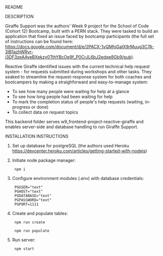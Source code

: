 README

DESCRIPTION

Giraffe Support was the authors' Week 9 project for the School of Code (Cohort 12) Bootcamp, built with a PERN stack. They were tasked to build an application that fixed an issue faced by bootcamp participants (the full set of instructions can be found here: https://docs.google.com/document/d/e/2PACX-1vQMhiGaIX9rMuug3C7A-3IB1azhWRvr-i3DF3zeAAyeBXekzy0TthYBcOe9f_P0CrJL6bJ2edqe8Gb9/pub).

Reactive Giraffe identified issues with the current technical help request system - for requests submitted during workshops and other tasks. They seaked to streamline the request-response system for both coaches and bootcampers by making a straighforward and easy-to-manage system: 
- To see how many people were waiting for help at a glance 
- To see how long people had been waiting for help 
- To mark the completion status of people's help requests (waiting, in-progress or done) 
- To collect data on request topics

This backend folder serves w9_frontend-project-reactive-giraffe and enables server-side and database handling to run Giraffe Support.

INSTALLATION INSTRUCTIONS

1. Set up database for postgreSQL (the authors used Heroku https://devcenter.heroku.com/articles/getting-started-with-nodejs)

2. Initiate node package manager:

        npm i

3. Configure environment modules (.env)  with database credentials:
        
        PGUSER="text"
        PGHOST="text"
        PGDATABASE="text"
        PGPASSWORD="text"
        PGPORT=1111

4. Create and populate tables:

        npm run create

        npm run populate

5. Run server:

        npm start
